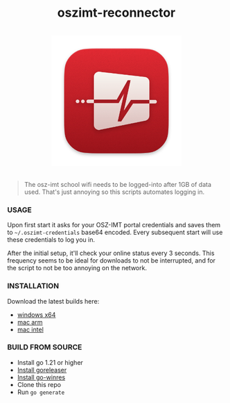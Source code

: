 <div align="center">
<h1>oszimt-reconnector</h1>

<br />

<img alt="oszimt-reconnector" width="300" src="https://raw.githubusercontent.com/vaaski/oszimt-reconnector/go/.github/oszimt-reconnector.svg" />

</div>

<br />

> The osz-imt school wifi needs to be logged-into after 1GB of data used. That's just
> annoying so this scripts automates logging in.

### USAGE
Upon first start it asks for your OSZ-IMT portal credentials and saves them to
`~/.oszimt-credentials` base64 encoded.
Every subsequent start will use these credentials to log you in.

After the initial setup, it'll check your online status every 3 seconds. This frequency
seems to be ideal for downloads to not be interrupted, and for the script to not be too
annoying on the network.

### INSTALLATION
Download the latest builds here:
- [windows x64](https://nightly.link/vaaski/oszimt-reconnector/workflows/build/go/oszimt-reconnector%20windows%20amd64.zip)
- [mac arm](https://nightly.link/vaaski/oszimt-reconnector/workflows/build/go/oszimt-reconnector%20darwin%20arm64.zip)
- [mac intel](https://nightly.link/vaaski/oszimt-reconnector/workflows/build/go/oszimt-reconnector%20windows%20amd64.zip)

### BUILD FROM SOURCE
- Install go 1.21 or higher
- [Install goreleaser](https://goreleaser.com/install/#go-install)
- [Install go-winres](https://github.com/tc-hib/go-winres#installation)
- Clone this repo
- Run `go generate`
